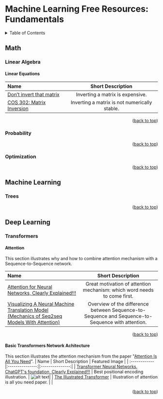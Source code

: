 # Machine Learning Free Resources: Fundamentals

<!-- Improved compatibility of back to top link: See: https://github.com/othneildrew/Best-README-Template/pull/73 -->
<a name="readme-top"></a>
<!--
*** Thanks for checking out the Best-README-Template. If you have a suggestion
*** that would make this better, please fork the repo and create a pull request
*** or simply open an issue with the tag "enhancement".
*** Don't forget to give the project a star!
*** Thanks again! Now go create something AMAZING! :D
-->



<!-- PROJECT SHIELDS -->
<!--
*** I'm using markdown "reference style" links for readability.
*** Reference links are enclosed in brackets [ ] instead of parentheses ( ).
*** See the bottom of this document for the declaration of the reference variables
*** for contributors-url, forks-url, etc. This is an optional, concise syntax you may use.
*** https://www.markdownguide.org/basic-syntax/#reference-style-links
-->

<!-- TABLE OF CONTENTS -->
<details>
  <summary>Table of Contents</summary>
  <ol>
    <li>
      <a href="#math">Math</a>
      <ul>
        <li><a href="#linear-algebra">Linear Algebra</a></li>
        <li><a href="#probability">Probability</a></li>
        <li><a href="#optimization">Optimization</a></li>
      </ul>
    </li>
    <li>
      <a href="#machine-learning">Machine Learning</a>
      <ul>
        <li><a href="#trees">Trees</a></li>
      </ul>
    </li>
    <li>
      <a href="#deep-learning">Deep Learning</a>
      <ul>
        <li><a href="#transformers">Transformers</a></li>
      </ul>
    </li>
  </ol>
</details>

<!-- Math -->
## Math

<!-- Linear Algebra -->
### Linear Algebra

#### Linear Equations
| Name  | Short Description | 
| :------------ |:---------------:|
| [Don’t invert that matrix](https://www.johndcook.com/blog/2010/01/19/dont-invert-that-matrix/)  | Inverting a matrix is expensive.  |
| [COS 302: Matrix Inversion](https://www.youtube.com/watch?v=5aPP9tGgC-s)   | Inverting a matrix is not numerically stable.  |

<p align="right">(<a href="#readme-top">back to top</a>)</p>

<!-- Probability -->
### Probability

<p align="right">(<a href="#readme-top">back to top</a>)</p>

<!-- Optimization -->
###  Optimization

<p align="right">(<a href="#readme-top">back to top</a>)</p>







<!-- Machine Learning -->
## Machine Learning

<!-- Trees -->
### Trees

<p align="right">(<a href="#readme-top">back to top</a>)</p>







<!-- Deep Learning -->
## Deep Learning

<!-- Transformers -->
### Transformers

#### Attention
This section illustrates why and how to combine attention mechanism with a Sequence-to-Sequence network.

| Name  | Short Description | 
| :------------ |:---------------:|
| [Attention for Neural Networks, Clearly Explained!!!](https://www.youtube.com/watch?v=PSs6nxngL6k)     |  Great motivation of attention mechanism: which word needs to come first. |
[Visualizing A Neural Machine Translation Model (Mechanics of Seq2seq Models With Attention)](https://jalammar.github.io/visualizing-neural-machine-translation-mechanics-of-seq2seq-models-with-attention/)      | Overview of the difference between Sequence-to-Sequence and Sequence-to-Sequence with attention.  |

<p align="right">(<a href="#readme-top">back to top</a>)</p>

#### Basic Transformers Network Achitecture
This section illustrates the attention mechanism from the paper "[Attention Is All You Need](https://arxiv.org/abs/1706.03762)".
| Name  | Short Description | Featured Image |
| :------------ |:---------------:|:---------------:|
| [Transformer Neural Networks, ChatGPT's foundation, Clearly Explained!!!](https://www.youtube.com/watch?v=zxQyTK8quyY&t=1s)     | Best positional encoding illustration.  | ![alt text](https://github.com/sianjin/Machine-Learning-Free-Resource-Fundamentals/blob/main/images/transformers/positional_encoding_SQ.png)|
| [The Illustrated Transformer](https://jalammar.github.io/illustrated-transformer/)     | Illustration of attention is all you need paper.  | |

<p align="right">(<a href="#readme-top">back to top</a>)</p>

<!-- MARKDOWN LINKS & IMAGES -->
<!-- https://www.markdownguide.org/basic-syntax/#reference-style-links -->
[contributors-shield]: https://img.shields.io/github/contributors/othneildrew/Best-README-Template.svg?style=for-the-badge
[contributors-url]: https://github.com/othneildrew/Best-README-Template/graphs/contributors
[forks-shield]: https://img.shields.io/github/forks/othneildrew/Best-README-Template.svg?style=for-the-badge
[forks-url]: https://github.com/othneildrew/Best-README-Template/network/members
[stars-shield]: https://img.shields.io/github/stars/othneildrew/Best-README-Template.svg?style=for-the-badge
[stars-url]: https://github.com/othneildrew/Best-README-Template/stargazers
[issues-shield]: https://img.shields.io/github/issues/othneildrew/Best-README-Template.svg?style=for-the-badge
[issues-url]: https://github.com/othneildrew/Best-README-Template/issues
[license-shield]: https://img.shields.io/github/license/othneildrew/Best-README-Template.svg?style=for-the-badge
[license-url]: https://github.com/othneildrew/Best-README-Template/blob/master/LICENSE.txt
[linkedin-shield]: https://img.shields.io/badge/-LinkedIn-black.svg?style=for-the-badge&logo=linkedin&colorB=555
[linkedin-url]: https://www.linkedin.com/in/sian-jin-0461a4188/
[product-screenshot]: images/screenshot.png
[Next.js]: https://img.shields.io/badge/next.js-000000?style=for-the-badge&logo=nextdotjs&logoColor=white
[Next-url]: https://nextjs.org/
[React.js]: https://img.shields.io/badge/React-20232A?style=for-the-badge&logo=react&logoColor=61DAFB
[React-url]: https://reactjs.org/
[Vue.js]: https://img.shields.io/badge/Vue.js-35495E?style=for-the-badge&logo=vuedotjs&logoColor=4FC08D
[Vue-url]: https://vuejs.org/
[Angular.io]: https://img.shields.io/badge/Angular-DD0031?style=for-the-badge&logo=angular&logoColor=white
[Angular-url]: https://angular.io/
[Svelte.dev]: https://img.shields.io/badge/Svelte-4A4A55?style=for-the-badge&logo=svelte&logoColor=FF3E00
[Svelte-url]: https://svelte.dev/
[Laravel.com]: https://img.shields.io/badge/Laravel-FF2D20?style=for-the-badge&logo=laravel&logoColor=white
[Laravel-url]: https://laravel.com
[Bootstrap.com]: https://img.shields.io/badge/Bootstrap-563D7C?style=for-the-badge&logo=bootstrap&logoColor=white
[Bootstrap-url]: https://getbootstrap.com
[JQuery.com]: https://img.shields.io/badge/jQuery-0769AD?style=for-the-badge&logo=jquery&logoColor=white
[JQuery-url]: https://jquery.com 
